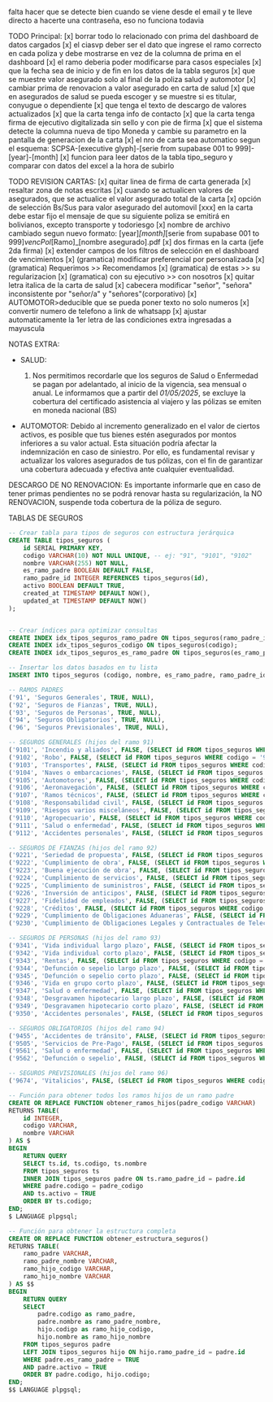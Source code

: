 falta hacer que se detecte bien cuando se viene desde el email y te lleve directo a hacerte una contraseña, eso no funciona todavia

TODO Principal:
[x] borrar todo lo relacionado con prima del dashboard de datos cargados
[x] el ciasvp deber ser el dato que ingrese el ramo correcto en cada poliza y debe mostrarse en vez de la columna de prima en el dashboard
[x] el ramo deberia poder modificarse para casos especiales
[x] que la fecha sea de inicio y de fin en los datos de la tabla seguros
[x] que se muestre valor asegurado solo al final de la poliza salud y automotor
[x] cambiar prima de renovacion a valor asegurado en carta de salud
[x] que en asegurados de salud se pueda escoger y se muestre si es titular, conyugue o dependiente
[x] que tenga el texto de descargo de valores actualizados
[x] que la carta tenga info de contacto
[x] que la carta tenga firma de ejecutivo digitalizada sin sello y con pie de firma
[x] que el sistema detecte la columna nueva de tipo Moneda y cambie su parametro en la pantalla de generacion de la carta
[x] el nro de carta sea automatico segun el esquema: SCPSA-[executive glyph]-[serie from supabase 001 to 999]-[year]-[month]
[x] funcion para leer datos de la tabla tipo_seguro y comparar con datos del excel a la hora de subirlo

TODO REVISION CARTAS:
[x] quitar linea de firma de carta generada
[x] resaltar zona de notas escritas
[x] cuando se actualicen valores de asegurados, que se actualice el valor asegurado total de la carta
[x] opción de selección Bs/Sus para valor asegurado del automovil
[xxx] en la carta debe estar fijo el mensaje de que su siguiente poliza se emitirá en bolivianos, excepto transporte y todoriesgo
[x] nombre de archivo cambiado segun nuevo formato: [year]_[month]_[serie from supabase 001 to 999]_vencPol_[Ramo]\_[nombre asegurado].pdf
[x] dos firmas en la carta (jefe 2da firma)
[x] extender campos de los filtros de selección en el dashboard de vencimientos
[x] (gramatica) modificar preferencial por personalizada
[x] (gramatica) Requerimos >> Recomendamos
[x] (gramatica) de estas >> su regularizacion
[x] (gramatica) con su ejecutivo >> con nosotros
[x] quitar letra italica de la carta de salud
[x] cabecera modificar "señor", "señora" inconsistente por "señor/a" y "señores"(corporativo)
[x] AUTOMOTOR>deducible que se pueda poner texto no solo numeros
[x] convertir numero de telefono a link de whatsapp
[x] ajustar automaticamente la 1er letra de las condiciones extra ingresadas a mayuscula

NOTAS EXTRA:

-   SALUD:

    1. Nos permitimos recordarle que los seguros de Salud o Enfermedad se pagan por adelantado, al
       inicio de la vigencia, sea mensual o anual.
       Le informamos que a partir del _01/05/2025_, se excluye la cobertura del certificado asistencia al viajero y las pólizas se emiten en moneda nacional (BS)

-   AUTOMOTOR:
    Debido al incremento generalizado en el valor de ciertos activos, es posible que tus bienes estén asegurados por montos inferiores a su valor actual. Esta situación podría afectar la indemnización en caso de siniestro.
    Por ello, es fundamental revisar y actualizar los valores asegurados de tus pólizas, con el fin de garantizar una cobertura adecuada y efectiva ante cualquier eventualidad.

DESCARGO DE NO RENOVACION:
Es importante informarle que en caso de tener primas pendientes no se podrá renovar hasta su regularización,
la NO RENOVACION, suspende toda cobertura de la póliza de seguro.

TABLAS DE SEGUROS

```sql
-- Crear tabla para tipos de seguros con estructura jerárquica
CREATE TABLE tipos_seguros (
    id SERIAL PRIMARY KEY,
    codigo VARCHAR(10) NOT NULL UNIQUE, -- ej: "91", "9101", "9102"
    nombre VARCHAR(255) NOT NULL,
    es_ramo_padre BOOLEAN DEFAULT FALSE,
    ramo_padre_id INTEGER REFERENCES tipos_seguros(id),
    activo BOOLEAN DEFAULT TRUE,
    created_at TIMESTAMP DEFAULT NOW(),
    updated_at TIMESTAMP DEFAULT NOW()
);


-- Crear índices para optimizar consultas
CREATE INDEX idx_tipos_seguros_ramo_padre ON tipos_seguros(ramo_padre_id);
CREATE INDEX idx_tipos_seguros_codigo ON tipos_seguros(codigo);
CREATE INDEX idx_tipos_seguros_es_ramo_padre ON tipos_seguros(es_ramo_padre);

-- Insertar los datos basados en tu lista
INSERT INTO tipos_seguros (codigo, nombre, es_ramo_padre, ramo_padre_id) VALUES

-- RAMOS PADRES
('91', 'Seguros Generales', TRUE, NULL),
('92', 'Seguros de Fianzas', TRUE, NULL),
('93', 'Seguros de Personas', TRUE, NULL),
('94', 'Seguros Obligatorios', TRUE, NULL),
('96', 'Seguros Previsionales', TRUE, NULL),

-- SEGUROS GENERALES (hijos del ramo 91)
('9101', 'Incendio y aliados', FALSE, (SELECT id FROM tipos_seguros WHERE codigo = '91')),
('9102', 'Robo', FALSE, (SELECT id FROM tipos_seguros WHERE codigo = '91')),
('9103', 'Transportes', FALSE, (SELECT id FROM tipos_seguros WHERE codigo = '91')),
('9104', 'Naves o embarcaciones', FALSE, (SELECT id FROM tipos_seguros WHERE codigo = '91')),
('9105', 'Automotores', FALSE, (SELECT id FROM tipos_seguros WHERE codigo = '91')),
('9106', 'Aeronavegación', FALSE, (SELECT id FROM tipos_seguros WHERE codigo = '91')),
('9107', 'Ramos técnicos', FALSE, (SELECT id FROM tipos_seguros WHERE codigo = '91')),
('9108', 'Responsabilidad civil', FALSE, (SELECT id FROM tipos_seguros WHERE codigo = '91')),
('9109', 'Riesgos varios misceláneos', FALSE, (SELECT id FROM tipos_seguros WHERE codigo = '91')),
('9110', 'Agropecuario', FALSE, (SELECT id FROM tipos_seguros WHERE codigo = '91')),
('9111', 'Salud o enfermedad', FALSE, (SELECT id FROM tipos_seguros WHERE codigo = '91')),
('9112', 'Accidentes personales', FALSE, (SELECT id FROM tipos_seguros WHERE codigo = '91')),

-- SEGUROS DE FIANZAS (hijos del ramo 92)
('9221', 'Seriedad de propuesta', FALSE, (SELECT id FROM tipos_seguros WHERE codigo = '92')),
('9222', 'Cumplimiento de obra', FALSE, (SELECT id FROM tipos_seguros WHERE codigo = '92')),
('9223', 'Buena ejecución de obra', FALSE, (SELECT id FROM tipos_seguros WHERE codigo = '92')),
('9224', 'Cumplimiento de servicios', FALSE, (SELECT id FROM tipos_seguros WHERE codigo = '92')),
('9225', 'Cumplimiento de suministros', FALSE, (SELECT id FROM tipos_seguros WHERE codigo = '92')),
('9226', 'Inversión de anticipos', FALSE, (SELECT id FROM tipos_seguros WHERE codigo = '92')),
('9227', 'Fidelidad de empleados', FALSE, (SELECT id FROM tipos_seguros WHERE codigo = '92')),
('9228', 'Créditos', FALSE, (SELECT id FROM tipos_seguros WHERE codigo = '92')),
('9229', 'Cumplimiento de Obligaciones Aduaneras', FALSE, (SELECT id FROM tipos_seguros WHERE codigo = '92')),
('9230', 'Cumplimiento de Obligaciones Legales y Contractuales de Telecomunicaciones', FALSE, (SELECT id FROM tipos_seguros WHERE codigo = '92')),

-- SEGUROS DE PERSONAS (hijos del ramo 93)
('9341', 'Vida individual largo plazo', FALSE, (SELECT id FROM tipos_seguros WHERE codigo = '93')),
('9342', 'Vida individual corto plazo', FALSE, (SELECT id FROM tipos_seguros WHERE codigo = '93')),
('9343', 'Rentas', FALSE, (SELECT id FROM tipos_seguros WHERE codigo = '93')),
('9344', 'Defunción o sepelio largo plazo', FALSE, (SELECT id FROM tipos_seguros WHERE codigo = '93')),
('9345', 'Defunción o sepelio corto plazo', FALSE, (SELECT id FROM tipos_seguros WHERE codigo = '93')),
('9346', 'Vida en grupo corto plazo', FALSE, (SELECT id FROM tipos_seguros WHERE codigo = '93')),
('9347', 'Salud o enfermedad', FALSE, (SELECT id FROM tipos_seguros WHERE codigo = '93')),
('9348', 'Desgravamen hipotecario largo plazo', FALSE, (SELECT id FROM tipos_seguros WHERE codigo = '93')),
('9349', 'Desgravamen hipotecario corto plazo', FALSE, (SELECT id FROM tipos_seguros WHERE codigo = '93')),
('9350', 'Accidentes personales', FALSE, (SELECT id FROM tipos_seguros WHERE codigo = '93')),

-- SEGUROS OBLIGATORIOS (hijos del ramo 94)
('9455', 'Accidentes de tránsito', FALSE, (SELECT id FROM tipos_seguros WHERE codigo = '94')),
('9505', 'Servicios de Pre-Pago', FALSE, (SELECT id FROM tipos_seguros WHERE codigo = '94')),
('9561', 'Salud o enfermedad', FALSE, (SELECT id FROM tipos_seguros WHERE codigo = '94')),
('9562', 'Defunción o sepelio', FALSE, (SELECT id FROM tipos_seguros WHERE codigo = '94')),

-- SEGUROS PREVISIONALES (hijos del ramo 96)
('9674', 'Vitalicios', FALSE, (SELECT id FROM tipos_seguros WHERE codigo = '96'));

-- Función para obtener todos los ramos hijos de un ramo padre
CREATE OR REPLACE FUNCTION obtener_ramos_hijos(padre_codigo VARCHAR)
RETURNS TABLE(
    id INTEGER,
    codigo VARCHAR,
    nombre VARCHAR
) AS $
BEGIN
    RETURN QUERY
    SELECT ts.id, ts.codigo, ts.nombre
    FROM tipos_seguros ts
    INNER JOIN tipos_seguros padre ON ts.ramo_padre_id = padre.id
    WHERE padre.codigo = padre_codigo
    AND ts.activo = TRUE
    ORDER BY ts.codigo;
END;
$ LANGUAGE plpgsql;

-- Función para obtener la estructura completa
CREATE OR REPLACE FUNCTION obtener_estructura_seguros()
RETURNS TABLE(
    ramo_padre VARCHAR,
    ramo_padre_nombre VARCHAR,
    ramo_hijo_codigo VARCHAR,
    ramo_hijo_nombre VARCHAR
) AS $$
BEGIN
    RETURN QUERY
    SELECT
        padre.codigo as ramo_padre,
        padre.nombre as ramo_padre_nombre,
        hijo.codigo as ramo_hijo_codigo,
        hijo.nombre as ramo_hijo_nombre
    FROM tipos_seguros padre
    LEFT JOIN tipos_seguros hijo ON hijo.ramo_padre_id = padre.id
    WHERE padre.es_ramo_padre = TRUE
    AND padre.activo = TRUE
    ORDER BY padre.codigo, hijo.codigo;
END;
$$ LANGUAGE plpgsql;
```
